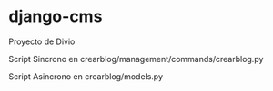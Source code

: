 # django-cms
Proyecto de Divio

Script Sincrono en crearblog/management/commands/crearblog.py

Script Asincrono en crearblog/models.py
